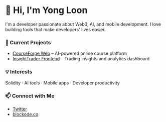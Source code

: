 # 👋 Hi, I'm Yong Loon

I'm a developer passionate about Web3, AI, and mobile development. I love building tools that make developers' lives easier.

### 🚧 Current Projects
- [CourseForge Web](https://github.com/blockode-co/courseforge-web) – AI-powered online course platform  
- [InsightTrader Frontend](https://github.com/blockode-co/insighttrader_frontend) – Trading insights and analytics dashboard  

### 💡 Interests
Solidity · AI tools · Mobile apps · Developer productivity

### 📫 Connect with Me
- [Twitter](https://twitter.com/yong_loon)  
- [blockode.co](https://blockode.co)
